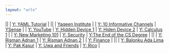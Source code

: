 ```yaml
---
layout: "urls"
---
```



||
| [Y: YAML Tutorial](https://youtu.be/1uFVr15xDGg) |
||
| [Yaqeen Institute](https://yaqeeninstitute.org/) |
| [Y: 10 Informative Channels](https://youtu.be/5p2hWMmh0fU) | [YSense](https://www.ysense.com/) |
| [Y: YouTube](https://www.youtube.com/) | [Y: Hidden Device 1](https://youtu.be/UeAKTjx_eKA) | [Y: Hiden Device 2](https://youtu.be/ioU5G_IuGuw) | [Y: Calculus 1](https://youtu.be/HfACrKJ_Y2w) |
| [Y: New Marketing 101](https://youtu.be/_4Ei1a9ezVI?t=3914) | [Y: Security](https://youtu.be/iNnb94MAJ6g) | [Y:The End of the CS Degree](https://youtu.be/VZFIB4IjcXE) |
||
| [Y: Risman Adnan 1](https://youtu.be/uOacUZOAoiU) | [Y: Risman Adnan 2](https://www.youtube.com/watch?v=33snr_VxEeM) |
| [Y: Finance](https://finance.yahoo.com/) |
||
| [Y: Balonku Ada Lima](https://www.youtube.com/watch?v=K5czD_jB9Os) | [Y: Pak Kasur](https://www.youtube.com/watch?v=t2wndEioW9c) | [Y: Uwa and Friends](https://www.youtube.com/c/uwaandfriends/videos) | [Y: Rico](https://www.youtube.com/c/RikoTheSeries/videos) |

